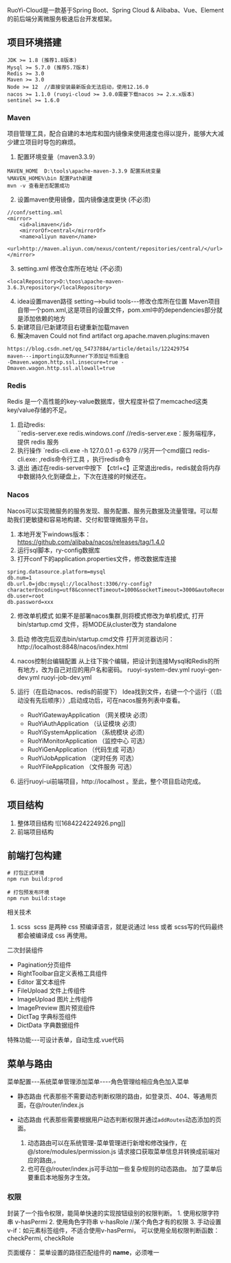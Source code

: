 RuoYi-Cloud是一款基于Spring Boot、Spring Cloud & Alibaba、Vue、Element的前后端分离微服务极速后台开发框架。
##  项目环境搭建

```
JDK >= 1.8 (推荐1.8版本)
Mysql >= 5.7.0 (推荐5.7版本)
Redis >= 3.0
Maven >= 3.0
Node >= 12  //直接安装最新版会无法启动，使用12.16.0
nacos >= 1.1.0 (ruoyi-cloud >= 3.0.0需要下载nacos >= 2.x.x版本)
sentinel >= 1.6.0
```

### Maven 
项目管理工具，配合自建的本地库和国内镜像来使用速度也得以提升，能够大大减少建立项目时导包的麻烦。

1. 配置环境变量（maven3.3.9）
```
MAVEN_HOME  D:\tools\apache-maven-3.3.9 配置系统变量
%MAVEN_HOME%\bin 配置Path新建 
mvn -v 查看是否配置成功
```

2. 设置maven使用镜像，国内镜像速度更快 (不必须)
```
//conf/setting.xml
<mirror>
    <id>alimaven</id>
    <mirrorOf>central</mirrorOf>
    <name>aliyun maven</name>
    <url>http://maven.aliyun.com/nexus/content/repositories/central/</url>
</mirror>
```

3. setting.xml 修改仓库所在地址 (不必须)
```text
<localRepository>D:\toos\apache-maven-3.6.3\repository</localRepository>
```

4. idea设置maven路径 setting-->bulid tools---修改仓库所在位置
	Maven项目自带一个pom.xml,这是项目的设置文件，pom.xml中的dependencies部分就是添加依赖的地方
5. 新建项目/已新建项目右键重新加载maven
6. 解决maven Could not find artifact org.apache.maven.plugins:maven
```
https://blog.csdn.net/qq_54737884/article/details/122429754
maven---importing以及Runner下添加证书后重启
-Dmaven.wagon.http.ssl.insecure=true -Dmaven.wagon.http.ssl.allowall=true
```

### Redis
Redis 是一个高性能的key-value数据库，很大程度补偿了memcached这类key/value存储的不足。
1. 启动redis:   
	``redis-server.exe redis.windows.conf   //redis-server.exe：服务端程序，提供 redis 服务
2. 执行操作
	`redis-cli.exe -h 127.0.0.1 -p 6379 //另开一个cmd窗口
	redis-cli.exe: ,redis命令行工具 ，执行redis命令
3. 退出
	通过在redis-server中按下 【ctrl+c】正常退出redis，redis就会将内存中数据持久化到硬盘上，下次在连接的时候还在。

### Nacos
Nacos可以实现微服务的服务发现、服务配置、服务元数据及流量管理。可以帮助我们更敏捷和容易地构建、交付和管理微服务平台。
1. 本地开发下windows版本：https://github.com/alibaba/nacos/releases/tag/1.4.0
2. 运行sql脚本，ry-config数据库
3. 打开conf下的application.properties文件，修改数据库连接
```
spring.datasource.platform=mysql
db.num=1
db.url.0=jdbc:mysql://localhost:3306/ry-config?characterEncoding=utf8&connectTimeout=1000&socketTimeout=3000&autoReconnect=true&useUnicode=true&useSSL=false&serverTimezone=UTC
db.user=root
db.password=xxx
```
2. 修改单机模式
	如果不是部署nacos集群,则将模式修改为单机模式, 打开bin/startup.cmd 文件，将MODE从cluster改为 standalone
3. 启动
	修改完后双击bin/startup.cmd文件
	打开浏览器访问：http://localhost:8848/nacos/index.html

4. nacos控制台编辑配置
	从上往下挨个编辑，把设计到连接Mysql和Redis的所有地方，改为自己对应的用户名和密码。
	ruoyi-system-dev.yml
	ruoyi-gen-dev.yml
	ruoyi-job-dev.yml


6. 运行（在启动nacos、redis的前提下）
	Idea找到文件，右键一个个运行（（启动没有先后顺序））,启动成功后，可在nacos服务列表中查看。
	-   RuoYiGatewayApplication （网关模块 必须）
	-   RuoYiAuthApplication （认证模块 必须）
	-   RuoYiSystemApplication （系统模块 必须）
	-   RuoYiMonitorApplication （监控中心 可选）
	-   RuoYiGenApplication （代码生成 可选）
	-   RuoYiJobApplication （定时任务 可选）
	-   RuoYFileApplication （文件服务 可选）
7. 运行ruoyi-ui前端项目，http://localhost 。至此，整个项目启动完成。

## 项目结构
1. 整体项目结构
![[1684224224926.png]]
2. 前端项目结构

## 前端打包构建
```
# 打包正式环境
npm run build:prod

# 打包预发布环境
npm run build:stage
```
相关技术
1.  scss ​
	scss​​​ 是两种 ​​css​​​ 预编译语言，就是说通过 ​​less​​​ 或者 ​​scss​​​ 写的代码最终都会被编译成 ​​css​​​ 再使用。


二次封装组件
- Pagination分页组件
- RightToolbar自定义表格工具组件
- Editor 富文本组件
- FileUpload 文件上传组件
- ImageUpload 图片上传组件
- ImagePreview 图片预览组件
- DictTag 字典标签组件
- DictData 字典数据组件



特殊功能---可设计表单，自动生成.vue代码

## 菜单与路由
菜单配置---系统菜单管理添加菜单----角色管理给相应角色加入菜单

- 静态路由
	代表那些不需要动态判断权限的路由，如登录页、404、等通用页面，在@/router/index.js

- 动态路由
 代表那些需要根据用户动态判断权限并通过`addRoutes`动态添加的页面。
	1. 动态路由可以在系统管理-菜单管理进行新增和修改操作，在@/store/modules/permission.js 请求接口获取菜单信息并转换成前端对应的路由,。
	2. 也可在@/router/index.js可手动加一些复杂规则的动态路由。
	加了菜单后要重启本地服务才生效。

### 权限
封装了一个指令权限，能简单快速的实现按钮级别的权限判断。
	1. 使用权限字符串 v-hasPermi
	2. 使用角色字符串 v-hasRole  //某个角色才有的权限
	3. 手动设置v-if：如元素标签组件，不适合使用v-hasPermi， 可以使用全局权限判断函数：checkPermi, checkRole


页面缓存：
菜单设置的路径匹配组件的 **name**，必须唯一